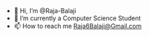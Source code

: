 - 👋 Hi, I’m @Raja-Balaji
- 👀 I’m currently a Computer Science Student
- 📫 How to reach me Raja6Balaji@Gmail.com


<!---
raja-balaji/raja-balaji is a ✨ special ✨ repository because its `README.md` (this file) appears on your GitHub profile.
You can click the Preview link to take a look at your changes.
--->

